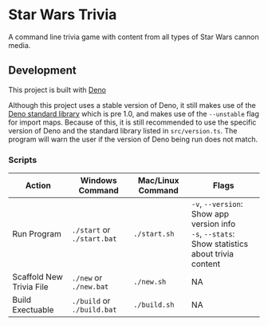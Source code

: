 # Star Wars Trivia

A command line trivia game with content from all types of Star Wars cannon media.

## Development

This project is built with [Deno](https://deno.land)

Although this project uses a stable version of Deno, it still makes use of the [Deno standard library](https://deno.land/std) which is pre 1.0, and makes use of the `--unstable` flag for import maps. Because of this, it is still recommended to use the specific version of Deno and the standard library listed in `src/version.ts`. The program will warn the user if the version of Deno being run does not match.

### Scripts

| Action | Windows Command | Mac/Linux Command | Flags |
|-|-|-|-|
| Run Program | `./start` or `./start.bat` | `./start.sh` | `-v`, `--version`: Show app version info<br>`-s`, `--stats`: Show statistics about trivia content |
| Scaffold New Trivia File | `./new` or `./new.bat` | `./new.sh` | NA |
| Build Exectuable | `./build` or `./build.bat` | `./build.sh` | NA |
